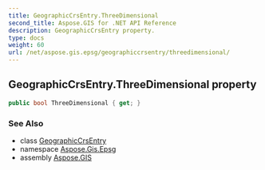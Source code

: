 ```yaml
---
title: GeographicCrsEntry.ThreeDimensional
second_title: Aspose.GIS for .NET API Reference
description: GeographicCrsEntry property. 
type: docs
weight: 60
url: /net/aspose.gis.epsg/geographiccrsentry/threedimensional/
---
```

## GeographicCrsEntry.ThreeDimensional property

```csharp
public bool ThreeDimensional { get; }
```

### See Also

* class [GeographicCrsEntry](../)
* namespace [Aspose.Gis.Epsg](../../geographiccrsentry/)
* assembly [Aspose.GIS](../../../)


